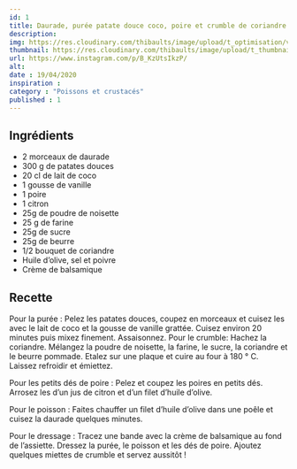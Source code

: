 ```yaml
---
id: 1
title: Daurade, purée patate douce coco, poire et crumble de coriandre
description: 
img: https://res.cloudinary.com/thibaults/image/upload/t_optimisation/v1600517713/Recipes/20200419_daurade.jpg
thumbnail: https://res.cloudinary.com/thibaults/image/upload/t_thumbnail_josie/v1600517713/Recipes/20200419_daurade.jpg
url: https://www.instagram.com/p/B_KzUtsIkzP/
alt: 
date : 19/04/2020
inspiration :
category : "Poissons et crustacés"
published : 1
---
```


## Ingrédients
 - 2 morceaux de daurade
 - 300 g de patates douces
 - 20 cl de lait de coco
 - 1 gousse de vanille
 - 1 poire
 - 1 citron
 - 25g de poudre de noisette
 - 25 g de farine
 - 25g de sucre
 - 25g de beurre
 - 1/2 bouquet de coriandre
 - Huile d’olive, sel et poivre
 - Crème de balsamique

## Recette
Pour la purée :
Pelez les patates douces, coupez en morceaux et cuisez les avec le lait de coco et la gousse de vanille grattée. Cuisez environ 20 minutes puis mixez finement. Assaisonnez.
Pour le crumble:
Hachez la coriandre. Mélangez la poudre de noisette, la farine, le sucre, la coriandre et le beurre pommade. Etalez sur une plaque et cuire au four à 180 ° C. Laissez refroidir et émiettez.

Pour les petits dés de poire :
Pelez et coupez les poires en petits dés. Arrosez les d’un jus de citron et d’un filet d’huile d’olive.

Pour le poisson :
Faites chauffer un filet d’huile d’olive dans une poêle et cuisez la daurade quelques minutes.

Pour le dressage :
Tracez une bande avec la crème de balsamique au fond de l’assiette. Dressez la purée, le poisson et les dés de poire. Ajoutez quelques miettes de crumble et servez aussitôt !